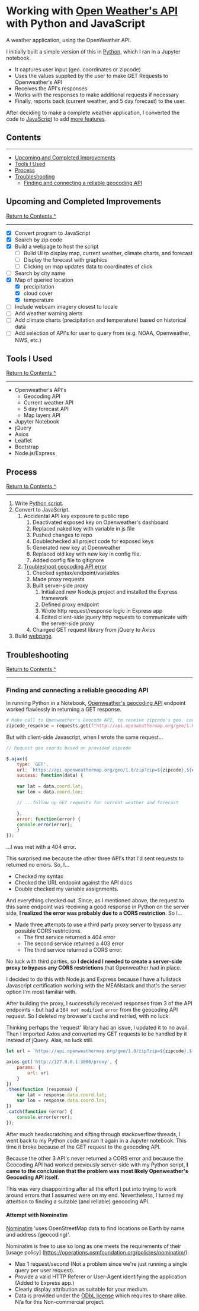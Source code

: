 # Working with [Open Weather's API](https://openweathermap.org/) with Python and JavaScript

A weather application, using the OpenWeather API.

I initially built a simple version of this in [Python](https://github.com/phillipashford/weather-tracker/blob/main/weather_tracker.py), which I ran in a Jupyter notebook. 
- It captures user input (geo. coordinates or zipcode)
- Uses the values supplied by the user to make GET Requests to Openweather's API
- Receives the API's responses
- Works with the responses to make additional requests if necessary
- Finally, reports back (current weather, and 5 day forecast) to the user. 

After deciding to make a complete weather application, I converted the code to [JavaScript](https://github.com/phillipashford/weather-tracker/blob/main/weather_tracker.js) to add [more features](#improvements).

<h2 id="contents">Contents</h2>

___
- [Upcoming and Completed Improvements](#improvements)
- [Tools I Used](#tools)
- [Process](#process)
- [Troubleshooting](#trouble)
    - [Finding and connecting a reliable geocoding API](#geocoding)

<h2 id="improvements">Upcoming and Completed Improvements</h2>

[Return to Contents ^](#contents)

___
- [x] Convert program to JavaScript
- [x] Search by zip code
- [x] Build a webpage to host the script
    - [ ] Build UI to display map, current weather, climate charts, and forecast 
    - [ ] Display the forecast with graphics
    - [ ] Clicking on map updates data to coordinates of click
- [ ] Search by city name
- [x] Map of queried location
    - [x] precipitation
    - [x] cloud cover
    - [x] temperature
- [ ] Include webcam imagery closest to locale
- [ ] Add weather warning alerts
- [ ] Add climate charts (precipitation and temperature) based on historical data
- [ ] Add selection of API's for user to query from (e.g. NOAA, Openweather, NWS, etc.)

<h2 id="tools">Tools I Used</h2>

[Return to Contents ^](#contents)
___
- Openweather's API's
    - Geocoding API
    - Current weather API
    - 5 day forecast API
    - Map layers API
- Jupyter Notebook
- jQuery
- Axios
- Leaflet
- Bootstrap
- Node.js/Express


<h2 id="process">Process</h2>

[Return to Contents ^](#contents)

___

1. Write [Python script](https://github.com/phillipashford/weather-tracker/blob/main/weather_tracker.py).
1. Convert to JavaScript.
    1. Accidental API key exposure to public repo
        1. Deactivated exposed key on Openweather's dashboard
        1. Replaced naked key with variable in js file
        1. Pushed changes to repo
        1. Doublechecked all project code for exposed keys
        1. Generated new key at Openweather
        1. Replaced old key with new key in config file.
        1. Added config file to gitignore
    1. [Troubleshoot geocoding API error](#trouble)
        1. Checked syntax/endpoint/variables
        1. Made proxy requests
        1. Built server-side proxy
            1. Initialized new Node.js project and installed the Express framework
            1. Defined proxy endpoint
            1. Wrote http request/response logic in Express app
            1. Edited client-side jquery http requests to communicate with the server-side proxy
        1. Changed GET request library from jQuery to Axios
1. Build [webpage](https://github.com/phillipashford/weather-tracker/blob/main/index.html).



<h2 id="trouble">Troubleshooting</h2>

[Return to Contents ^](#contents)
___
<h3 id="geocoding">Finding and connecting a reliable geocoding API</h3>

In running Python in a Notebook, [Openweather's geocoding API](https://openweathermap.org/api/geocoding-api) endpoint worked flawlessly in returning a GET response.

```py
# Make call to Openweather's Geocode API, to receive zipcode's geo. coordinates in response.
zipcode_response = requests.get(f"http://api.openweathermap.org/geo/1.0/zip?zip={zipcode},{country_code}&appid={config.weather_api_key}") 

```

But with client-side Javascript, when I wrote the same request...
```js
// Request geo coords based on provided zipcode

$.ajax({
    type: 'GET',
    url: `https://api.openweathermap.org/geo/1.0/zip?zip=${zipcode},${country_code}&appid=${weatherApiKey}`,
    success: function(data) {
    
    var lat = data.coord.lat;
    var lon = data.coord.lon;

    // ...follow up GET requests for current weather and forecast

    },
    error: function(error) {
    console.error(error);
    }
});
```
...I was met with a 404 error.

This surprised me because the other three API's that I'd sent requests to returned no errors. So, I... 
- Checked my syntax
- Checked the URL endpoint against the API docs
- Double checked my variable assignments. 

And everything checked out. Since, as I mentioned above, the request to this same endpoint was receiving a good response in Python on the server side, **I realized the error was probably due to a CORS restriction**. So I...
- Made three attempts to use a third party proxy server to bypass any possible CORS restrictions.
    - The first service returned a 404 error
    - The second service returned a 403 error
    - The third service returned a CORS error.

No luck with third parties, so **I decided I needed to create a server-side proxy to bypass any CORS restrictions** that Openweather had in place.

I decided to do this with Node.js and Express because I have a fullstack Javascript certification working with the MEANstack and that's the server option I'm most familiar with.

After building the proxy, I successfully received responses from 3 of the API endpoints - but had a `304 not modified error` from the geocoding API request. So I deleted my browser's cache and retried, with no luck. 

Thinking perhaps the 'request' library had an issue, I updated it to no avail. Then I imported Axios and converted my GET requests to be handled by it instead of jQuery. Alas, no luck still. 
```js
let url = `https://api.openweathermap.org/geo/1.0/zip?zip=${zipcode},${country_code}&appid=${weatherApiKey}`;

axios.get('http://127.0.0.1:3000/proxy', {
    params: {
        url: url
    }
})
.then(function (response) {
    var lat = response.data.coord.lat;
    var lon = response.data.coord.lon;
})
.catch(function (error) {
    console.error(error);
});
```

After much headscratching and sifting through stackoverflow threads, I went back to my Python code and ran it again in a Jupyter notebook. This time it broke because of the GET request to the geocoding API. 

Because the other 3 API's never returned a CORS error and because the Geocoding API had worked previously server-side with my Python script, **I came to the conclusion that the problem was most likely Openweather's Geocoding API itself.**

This was very disappointing after all the effort I put into trying to work around errors that I assumed were on my end. Nevertheless, I turned my attention to finding a suitable (and reliable) geocoding API.

#### Attempt with Nominatim

[Nominatim](https://nominatim.org/) 'uses OpenStreetMap data to find locations on Earth by name and address (geocoding)'. 

Nominatim is free to use so long as one meets the requirements of their [usage policy] (https://operations.osmfoundation.org/policies/nominatim/). 

- Max 1 request/second (Not a problem since we're just running a single query per user request).
- Provide a valid HTTP Referer or User-Agent identifying the application (Added to Express app.)
- Clearly display attribution as suitable for your medium.
- Data is provided under the [ODbL license](https://opendatacommons.org/licenses/odbl/) which requires to share alike. N/a for this Non-commercial project.
